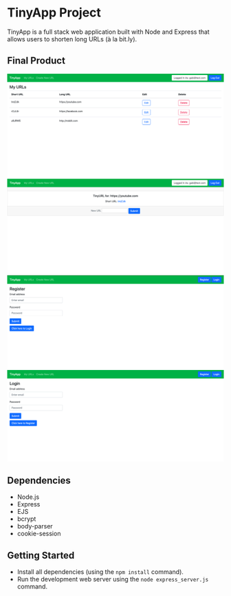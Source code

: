 # TinyApp Project

TinyApp is a full stack web application built with Node and Express that allows users to shorten long URLs (à la bit.ly).

## Final Product

!["Screenshot of URLs page"](https://github.com/umrude/tinyapp/blob/master/docs/urls_page.png?raw=true)
!["Screenshot of shortURLs page"](https://github.com/umrude/tinyapp/blob/master/docs/urls_short.png?raw=true)
!["Screenshot of register page"](https://github.com/umrude/tinyapp/blob/master/docs/urls_register.png?raw=true)
!["Screenshot of login page"](https://github.com/umrude/tinyapp/blob/master/docs/urls_login.png?raw=true)

## Dependencies

- Node.js
- Express
- EJS
- bcrypt
- body-parser
- cookie-session

## Getting Started

- Install all dependencies (using the `npm install` command).
- Run the development web server using the `node express_server.js` command.
